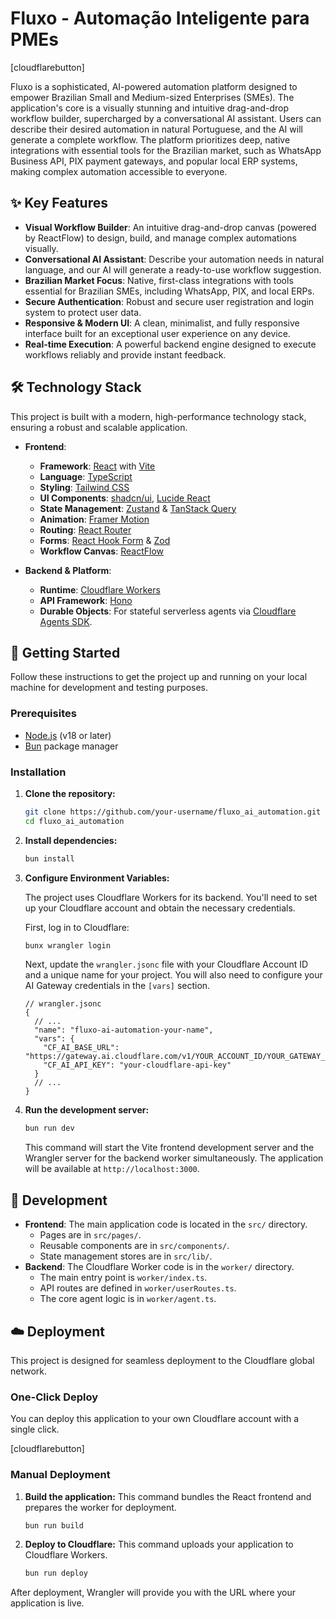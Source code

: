 # Fluxo - Automação Inteligente para PMEs

[cloudflarebutton]

Fluxo is a sophisticated, AI-powered automation platform designed to empower Brazilian Small and Medium-sized Enterprises (SMEs). The application's core is a visually stunning and intuitive drag-and-drop workflow builder, supercharged by a conversational AI assistant. Users can describe their desired automation in natural Portuguese, and the AI will generate a complete workflow. The platform prioritizes deep, native integrations with essential tools for the Brazilian market, such as WhatsApp Business API, PIX payment gateways, and popular local ERP systems, making complex automation accessible to everyone.

## ✨ Key Features

- **Visual Workflow Builder**: An intuitive drag-and-drop canvas (powered by ReactFlow) to design, build, and manage complex automations visually.
- **Conversational AI Assistant**: Describe your automation needs in natural language, and our AI will generate a ready-to-use workflow suggestion.
- **Brazilian Market Focus**: Native, first-class integrations with tools essential for Brazilian SMEs, including WhatsApp, PIX, and local ERPs.
- **Secure Authentication**: Robust and secure user registration and login system to protect user data.
- **Responsive & Modern UI**: A clean, minimalist, and fully responsive interface built for an exceptional user experience on any device.
- **Real-time Execution**: A powerful backend engine designed to execute workflows reliably and provide instant feedback.

## 🛠️ Technology Stack

This project is built with a modern, high-performance technology stack, ensuring a robust and scalable application.

- **Frontend**:
  - **Framework**: [React](https://react.dev/) with [Vite](https://vitejs.dev/)
  - **Language**: [TypeScript](https://www.typescriptlang.org/)
  - **Styling**: [Tailwind CSS](https://tailwindcss.com/)
  - **UI Components**: [shadcn/ui](https://ui.shadcn.com/), [Lucide React](https://lucide.dev/guide/packages/lucide-react)
  - **State Management**: [Zustand](https://zustand-demo.pmnd.rs/) & [TanStack Query](https://tanstack.com/query/latest)
  - **Animation**: [Framer Motion](https://www.framer.com/motion/)
  - **Routing**: [React Router](https://reactrouter.com/)
  - **Forms**: [React Hook Form](https://react-hook-form.com/) & [Zod](https://zod.dev/)
  - **Workflow Canvas**: [ReactFlow](https://reactflow.dev/)

- **Backend & Platform**:
  - **Runtime**: [Cloudflare Workers](https://workers.cloudflare.com/)
  - **API Framework**: [Hono](https://hono.dev/)
  - **Durable Objects**: For stateful serverless agents via [Cloudflare Agents SDK](https://developers.cloudflare.com/workers/agents/).

## 🚀 Getting Started

Follow these instructions to get the project up and running on your local machine for development and testing purposes.

### Prerequisites

- [Node.js](https://nodejs.org/) (v18 or later)
- [Bun](https://bun.sh/) package manager

### Installation

1.  **Clone the repository:**
    ```bash
    git clone https://github.com/your-username/fluxo_ai_automation.git
    cd fluxo_ai_automation
    ```

2.  **Install dependencies:**
    ```bash
    bun install
    ```

3.  **Configure Environment Variables:**

    The project uses Cloudflare Workers for its backend. You'll need to set up your Cloudflare account and obtain the necessary credentials.

    First, log in to Cloudflare:
    ```bash
    bunx wrangler login
    ```

    Next, update the `wrangler.jsonc` file with your Cloudflare Account ID and a unique name for your project. You will also need to configure your AI Gateway credentials in the `[vars]` section.

    ```jsonc
    // wrangler.jsonc
    {
      // ...
      "name": "fluxo-ai-automation-your-name",
      "vars": {
        "CF_AI_BASE_URL": "https://gateway.ai.cloudflare.com/v1/YOUR_ACCOUNT_ID/YOUR_GATEWAY_ID/openai",
        "CF_AI_API_KEY": "your-cloudflare-api-key"
      }
      // ...
    }
    ```

4.  **Run the development server:**
    ```bash
    bun run dev
    ```
    This command will start the Vite frontend development server and the Wrangler server for the backend worker simultaneously. The application will be available at `http://localhost:3000`.

## 🔧 Development

- **Frontend**: The main application code is located in the `src/` directory.
  - Pages are in `src/pages/`.
  - Reusable components are in `src/components/`.
  - State management stores are in `src/lib/`.
- **Backend**: The Cloudflare Worker code is in the `worker/` directory.
  - The main entry point is `worker/index.ts`.
  - API routes are defined in `worker/userRoutes.ts`.
  - The core agent logic is in `worker/agent.ts`.

## ☁️ Deployment

This project is designed for seamless deployment to the Cloudflare global network.

### One-Click Deploy

You can deploy this application to your own Cloudflare account with a single click.

[cloudflarebutton]

### Manual Deployment

1.  **Build the application:**
    This command bundles the React frontend and prepares the worker for deployment.
    ```bash
    bun run build
    ```

2.  **Deploy to Cloudflare:**
    This command uploads your application to Cloudflare Workers.
    ```bash
    bun run deploy
    ```

After deployment, Wrangler will provide you with the URL where your application is live.